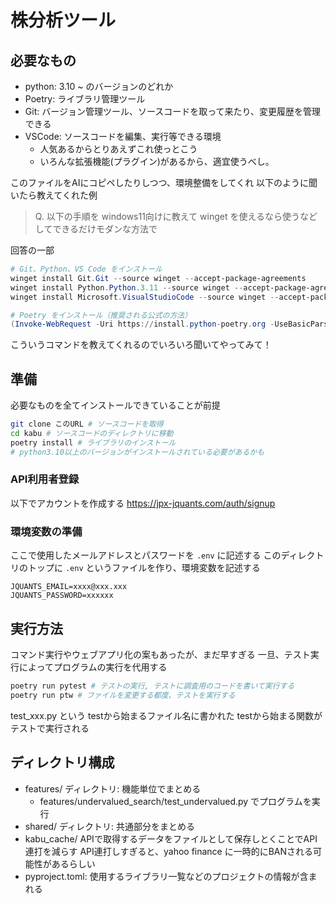 # 株分析ツール

## 必要なもの
- python: 3.10 ~ のバージョンのどれか
- Poetry: ライブラリ管理ツール
- Git: バージョン管理ツール、ソースコードを取って来たり、変更履歴を管理できる
- VSCode: ソースコードを編集、実行等できる環境
  - 人気あるからとりあえずこれ使っとこう
  - いろんな拡張機能(プラグイン)があるから、適宜使うべし。

このファイルをAIにコピペしたりしつつ、環境整備をしてくれ
以下のように聞いたら教えてくれた例
> Q. 以下の手順を windows11向けに教えて winget を使えるなら使うなどしてできるだけモダンな方法で

回答の一部
```powershell
# Git、Python、VS Code をインストール
winget install Git.Git --source winget --accept-package-agreements
winget install Python.Python.3.11 --source winget --accept-package-agreements
winget install Microsoft.VisualStudioCode --source winget --accept-package-agreements

# Poetry をインストール（推奨される公式の方法）
(Invoke-WebRequest -Uri https://install.python-poetry.org -UseBasicParsing).Content | py -
```


こういうコマンドを教えてくれるのでいろいろ聞いてやってみて！

## 準備
必要なものを全てインストールできていることが前提

```bash
git clone このURL # ソースコードを取得
cd kabu # ソースコードのディレクトリに移動
poetry install # ライブラリのインストール
# python3.10以上のバージョンがインストールされている必要があるかも

```

### API利用者登録
以下でアカウントを作成する
https://jpx-jquants.com/auth/signup

### 環境変数の準備
ここで使用したメールアドレスとパスワードを `.env` に記述する
このディレクトリのトップに `.env` というファイルを作り、環境変数を記述する

```filename=.env
JQUANTS_EMAIL=xxxx@xxx.xxx
JQUANTS_PASSWORD=xxxxxx
```


## 実行方法
コマンド実行やウェブアプリ化の案もあったが、まだ早すぎる
一旦、テスト実行によってプログラムの実行を代用する

```bash
poetry run pytest # テストの実行, テストに調査用のコードを書いて実行する
poetry run ptw # ファイルを変更する都度、テストを実行する
```

test_xxx.py という testから始まるファイル名に書かれた
testから始まる関数がテストで実行される


## ディレクトリ構成
- features/ ディレクトリ: 機能単位でまとめる
  - features/undervalued_search/test_undervalued.py でプログラムを実行
- shared/ ディレクトリ: 共通部分をまとめる
- kabu_cache/ APIで取得するデータをファイルとして保存しとくことでAPI連打を減らす
  API連打しすぎると、yahoo finance に一時的にBANされる可能性があるらしい
- pyproject.toml: 使用するライブラリ一覧などのプロジェクトの情報が含まれる








